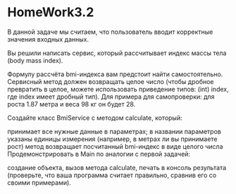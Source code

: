 # HomeWork3.2
В данной задаче мы считаем, что пользователь вводит корректные значения входных данных.

Вы решили написать сервис, который рассчитывает индекс массы тела (body mass index).

Формулу рассчёта bmi-индекса вам предстоит найти самостоятельно. Сервисный метод должен возвращать целое число (чтобы дробное превратить в целое, можете использовать приведение типов: (int) index, где index имеет дробный тип). Для примера для самопроверки: для роста 1.87 метра и веса 98 кг он будет 28.

Создайте класс BmiService с методом calculate, который:

принимает все нужные данные в параметрах;
в названии параметров указаны единицы измерения (например, в метрах ли вы принимаете рост)
метод возвращает посчитанный bmi-индекс в виде целого числа
Продемонстрировать в Main по аналогии с первой задачей:

создание объекта,
вызов метода calculate,
печать в консоль результата (проверьте, что ваша программа считает правильно, сравнив его со своими примерами).
